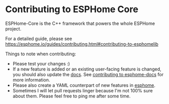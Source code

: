 # Contributing to ESPHome Core

ESPHome-Core is the C++ framework that powers the whole ESPHome project.

For a detailed guide, please see https://esphome.io/guides/contributing.html#contributing-to-esphomelib

Things to note when contributing:
 - Please test your changes :)
 - If a new feature is added or an existing user-facing feature is changed, you should also 
   update the [docs](https://github.com/esphome/esphome-docs). See [contributing to esphome-docs](https://esphome.io/guides/contributing.html#contributing-to-esphomedocs)
   for more information.
 - Please also create a YAML counterpart of new features in [esphome](https://github.com/esphome/esphome).
 - Sometimes I will let pull requests linger because I'm not 100% sure about them. Please feel free to ping
   me after some time.
